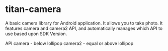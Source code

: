 # titan-camera
A basic camera library for Android application. It allows you to take photo. It features camera and camera2 API, and automatically manages which API to use based upon SDK Version.

API
camera - below lollipop
camera2 - equal or above lollipop
